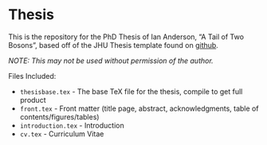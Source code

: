 Thesis
=========

This is the repository for the PhD Thesis of Ian Anderson, “A Tail of Two Bosons”, based off of the JHU Thesis template found on [github](https://github.com/weitzner/jhu-thesis-template).

_NOTE: This may not be used without permission of the author._

Files Included:
* `thesisbase.tex` - The base TeX file for the thesis, compile to get full product
* `front.tex` - Front matter (title page, abstract, acknowledgments, table of contents/figures/tables)
* `introduction.tex` - Introduction 
* `cv.tex` - Curriculum Vitae




